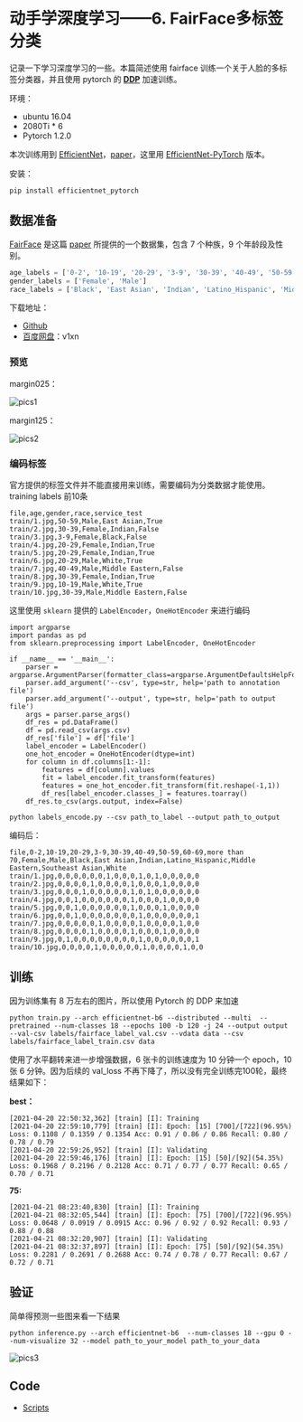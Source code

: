 # 动手学深度学习——6. FairFace多标签分类

记录一下学习深度学习的一些。本篇简述使用 fairface 训练一个关于人脸的多标签分类器，并且使用 pytorch 的 [**DDP**](https://pytorch.org/tutorials/intermediate/ddp_tutorial.html) 加速训练。

环境：

- ubuntu 16.04
- 2080Ti * 6
- Pytorch 1.2.0

本次训练用到 [EfficientNet](https://github.com/tensorflow/tpu/tree/master/models/official/efficientnet)，[paper](https://arxiv.org/abs/1905.11946)，这里用 [EfficientNet-PyTorch](https://github.com/lukemelas/EfficientNet-PyTorch) 版本。

安装：

```SHELL
pip install efficientnet_pytorch
```

## 数据准备

[FairFace](https://github.com/dchen236/FairFace) 是这篇 [paper](https://openaccess.thecvf.com/content/WACV2021/papers/Karkkainen_FairFace_Face_Attribute_Dataset_for_Balanced_Race_Gender_and_Age_WACV_2021_paper.pdf) 所提供的一个数据集，包含 7 个种族，9 个年龄段及性别。

```python
age_labels = ['0-2', '10-19', '20-29', '3-9', '30-39', '40-49', '50-59', '60-69', 'more than 70']
gender_labels = ['Female', 'Male']
race_labels = ['Black', 'East Asian', 'Indian', 'Latino_Hispanic', 'Middle Eastern', 'Southeast Asian', 'White']
```

下载地址：

- [Github](https://github.com/dchen236/FairFace#data)
- [百度网盘](https://pan.baidu.com/s/17rIQmpHgzJiUzYJmRi3iSQ)：v1xn

### 预览

margin025：

![pics1](../pics/blog6-1.jpg)

margin125：

![pics2](../pics/blog6-2.jpg)

### 编码标签

官方提供的标签文件并不能直接用来训练，需要编码为分类数据才能使用。training labels 前10条

```
file,age,gender,race,service_test
train/1.jpg,50-59,Male,East Asian,True
train/2.jpg,30-39,Female,Indian,False
train/3.jpg,3-9,Female,Black,False
train/4.jpg,20-29,Female,Indian,True
train/5.jpg,20-29,Female,Indian,True
train/6.jpg,20-29,Male,White,True
train/7.jpg,40-49,Male,Middle Eastern,False
train/8.jpg,30-39,Female,Indian,True
train/9.jpg,10-19,Male,White,True
train/10.jpg,30-39,Male,Middle Eastern,False
```

这里使用 `sklearn` 提供的 `LabelEncoder`，`OneHotEncoder` 来进行编码

```
import argparse
import pandas as pd
from sklearn.preprocessing import LabelEncoder, OneHotEncoder

if __name__ == '__main__':
    parser = argparse.ArgumentParser(formatter_class=argparse.ArgumentDefaultsHelpFormatter)
    parser.add_argument('--csv', type=str, help='path to annotation file')
    parser.add_argument('--output', type=str, help='path to output file')
    args = parser.parse_args()
    df_res = pd.DataFrame()
    df = pd.read_csv(args.csv)
    df_res['file'] = df['file']
    label_encoder = LabelEncoder()
    one_hot_encoder = OneHotEncoder(dtype=int)
    for column in df.columns[1:-1]:
        features = df[column].values
        fit = label_encoder.fit_transform(features)
        features = one_hot_encoder.fit_transform(fit.reshape(-1,1))
        df_res[label_encoder.classes_] = features.toarray()
    df_res.to_csv(args.output, index=False)
```

```shell
python labels_encode.py --csv path_to_label --output path_to_output
```

编码后：

```
file,0-2,10-19,20-29,3-9,30-39,40-49,50-59,60-69,more than 70,Female,Male,Black,East Asian,Indian,Latino_Hispanic,Middle Eastern,Southeast Asian,White
train/1.jpg,0,0,0,0,0,0,1,0,0,0,1,0,1,0,0,0,0,0
train/2.jpg,0,0,0,0,1,0,0,0,0,1,0,0,0,1,0,0,0,0
train/3.jpg,0,0,0,1,0,0,0,0,0,1,0,1,0,0,0,0,0,0
train/4.jpg,0,0,1,0,0,0,0,0,0,1,0,0,0,1,0,0,0,0
train/5.jpg,0,0,1,0,0,0,0,0,0,1,0,0,0,1,0,0,0,0
train/6.jpg,0,0,1,0,0,0,0,0,0,0,1,0,0,0,0,0,0,1
train/7.jpg,0,0,0,0,0,1,0,0,0,0,1,0,0,0,0,1,0,0
train/8.jpg,0,0,0,0,1,0,0,0,0,1,0,0,0,1,0,0,0,0
train/9.jpg,0,1,0,0,0,0,0,0,0,0,1,0,0,0,0,0,0,1
train/10.jpg,0,0,0,0,1,0,0,0,0,0,1,0,0,0,0,1,0,0
```

## 训练

因为训练集有 8 万左右的图片，所以使用 Pytorch 的 DDP 来加速

```shell
python train.py --arch efficientnet-b6 --distributed --multi  --pretrained --num-classes 18 --epochs 100 -b 120 -j 24 --output output --val-csv labels/fairface_label_val.csv --vdata data --csv labels/fairface_label_train.csv data
```

使用了水平翻转来进一步增强数据，6 张卡的训练速度为 10 分钟一个 epoch，10 张 6 分钟。因为后续的 val_loss 不再下降了，所以没有完全训练完100轮，最终结果如下：

**best：**

```shell
[2021-04-20 22:50:32,362] [train] [I]: Training
[2021-04-20 22:59:10,779] [train] [I]: Epoch: [15] [700]/[722](96.95%) Loss: 0.1108 / 0.1359 / 0.1354 Acc: 0.91 / 0.86 / 0.86 Recall: 0.80 / 0.78 / 0.79
[2021-04-20 22:59:26,952] [train] [I]: Validating
[2021-04-20 22:59:46,176] [train] [I]: Epoch: [15] [50]/[92](54.35%) Loss: 0.1968 / 0.2196 / 0.2128 Acc: 0.71 / 0.77 / 0.77 Recall: 0.65 / 0.70 / 0.71
```

**75:**

```
[2021-04-21 08:23:40,830] [train] [I]: Training
[2021-04-21 08:32:05,544] [train] [I]: Epoch: [75] [700]/[722](96.95%) Loss: 0.0648 / 0.0919 / 0.0915 Acc: 0.96 / 0.92 / 0.92 Recall: 0.93 / 0.88 / 0.88
[2021-04-21 08:32:20,907] [train] [I]: Validating
[2021-04-21 08:32:37,897] [train] [I]: Epoch: [75] [50]/[92](54.35%) Loss: 0.2281 / 0.2691 / 0.2688 Acc: 0.74 / 0.78 / 0.77 Recall: 0.67 / 0.72 / 0.71
```

## 验证

简单得预测一些图来看一下结果

```shell
python inference.py --arch efficientnet-b6  --num-classes 18 --gpu 0 --num-visualize 32 --model path_to_your_model path_to_your_data
```



![pics3](../pics/blog6-3.jpg)

## Code

- [Scripts](../code/6.FairFaceClassifier)